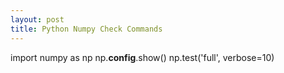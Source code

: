 ```yaml
---
layout: post
title: Python Numpy Check Commands
---
```

import numpy as np
np.__config__.show()
np.test('full', verbose=10)